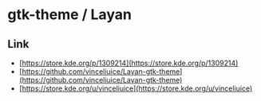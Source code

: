

# gtk-theme / Layan


## Link

* [https://store.kde.org/p/1309214](https://store.kde.org/p/1309214)
* [https://github.com/vinceliuice/Layan-gtk-theme](https://github.com/vinceliuice/Layan-gtk-theme)
* [https://store.kde.org/u/vinceliuice](https://store.kde.org/u/vinceliuice)
